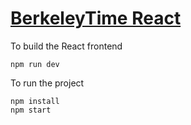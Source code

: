 # [BerkeleyTime React](http://berkeleytime.com/)
To build the React frontend
```
npm run dev
```

To run the project
```
npm install
npm start
```

